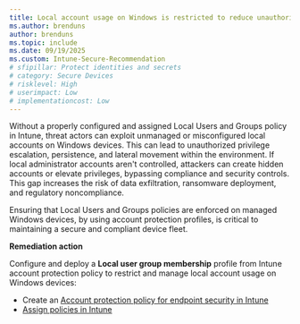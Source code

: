 ```yaml
---
title: Local account usage on Windows is restricted to reduce unauthorized access
ms.author: brenduns
author: brenduns
ms.topic: include
ms.date: 09/19/2025
ms.custom: Intune-Secure-Recommendation
# sfipillar: Protect identities and secrets
# category: Secure Devices
# risklevel: High
# userimpact: Low
# implementationcost: Low
---
```

Without a properly configured and assigned Local Users and Groups policy in Intune, threat actors can exploit unmanaged or misconfigured local accounts on Windows devices. This can lead to unauthorized privilege escalation, persistence, and lateral movement within the environment. If local administrator accounts aren't controlled, attackers can create hidden accounts or elevate privileges, bypassing compliance and security controls. This gap increases the risk of data exfiltration, ransomware deployment, and regulatory noncompliance.

Ensuring that Local Users and Groups policies are enforced on managed Windows devices, by using account protection profiles, is critical to maintaining a secure and compliant device fleet.


**Remediation action**

Configure and deploy a **Local user group membership** profile from Intune account protection policy to restrict and manage local account usage on Windows devices:  
- Create an [Account protection policy for endpoint security in Intune](/intune/intune-service/protect/endpoint-security-account-protection-policy#account-protection-profiles)
- [Assign policies in Intune](/intune/intune-service/configuration/device-profile-assign#assign-a-policy-to-users-or-groups)
